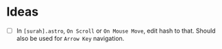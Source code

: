 # Ideas

- [ ] In `[surah].astro`, `On Scroll` or `On Mouse Move`, edit hash to that. Should also be used for `Arrow Key` navigation.
